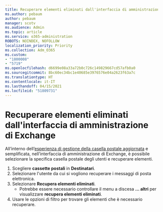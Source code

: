 ```yaml
---
title: Recuperare elementi eliminati dall'interfaccia di amministrazione di Exchange
ms.author: pebaum
author: pebaum
manager: scotv
ms.audience: Admin
ms.topic: article
ms.service: o365-administration
ROBOTS: NOINDEX, NOFOLLOW
localization_priority: Priority
ms.collection: Adm_O365
ms.custom:
- "1800008"
- "5719"
ms.openlocfilehash: d6699e08a33a72b0c726c149829667cd57afb0a0
ms.sourcegitcommit: 8bc60ec34bc1e40685e3976576e04a2623f63a7c
ms.translationtype: HT
ms.contentlocale: it-IT
ms.lasthandoff: 04/15/2021
ms.locfileid: "51809731"
---
```

# <a name="recover-deleted-items-from-exchange-admin-center"></a>Recuperare elementi eliminati dall'interfaccia di amministrazione di Exchange

All’interno dell’[esperienza di gestione della casella postale aggiornata](https://admin.exchange.microsoft.com/#/mailboxes) e semplificata, nell’interfaccia di amministrazione di Exchange, è possibile selezionare la specifica casella postale degli utenti e recuperare elementi.

1. Scegliere **cassette postali** in **Destinatari**.
2. Selezionare l'utente da cui si vogliono recuperare i messaggi di posta elettronica.
3. Selezionare **Recupera elementi eliminati**.
    - Potrebbe essere necessario controllare il menu a discesa **... altri** per visualizzare **recupera elementi eliminati**.
4. Usare le opzioni di filtro per trovare gli elementi che è necessario recuperare.

